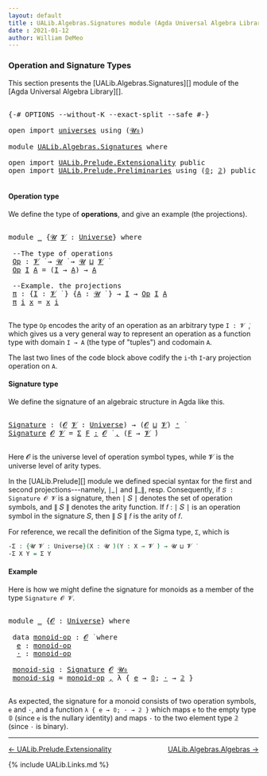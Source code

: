 ```yaml
---
layout: default
title : UALib.Algebras.Signatures module (Agda Universal Algebra Library)
date : 2021-01-12
author: William DeMeo
---
```


### <a id="operation-and-signature-types">Operation and Signature Types</a>

This section presents the [UALib.Algebras.Signatures][] module of the [Agda Universal Algebra Library][].

<pre class="Agda">

<a id="338" class="Symbol">{-#</a> <a id="342" class="Keyword">OPTIONS</a> <a id="350" class="Pragma">--without-K</a> <a id="362" class="Pragma">--exact-split</a> <a id="376" class="Pragma">--safe</a> <a id="383" class="Symbol">#-}</a>

<a id="388" class="Keyword">open</a> <a id="393" class="Keyword">import</a> <a id="400" href="universes.html" class="Module">universes</a> <a id="410" class="Keyword">using</a> <a id="416" class="Symbol">(</a><a id="417" href="universes.html#504" class="Primitive">𝓤₀</a><a id="419" class="Symbol">)</a>

<a id="422" class="Keyword">module</a> <a id="429" href="UALib.Algebras.Signatures.html" class="Module">UALib.Algebras.Signatures</a> <a id="455" class="Keyword">where</a>

<a id="462" class="Keyword">open</a> <a id="467" class="Keyword">import</a> <a id="474" href="UALib.Prelude.Extensionality.html" class="Module">UALib.Prelude.Extensionality</a> <a id="503" class="Keyword">public</a>
<a id="510" class="Keyword">open</a> <a id="515" class="Keyword">import</a> <a id="522" href="UALib.Prelude.Preliminaries.html" class="Module">UALib.Prelude.Preliminaries</a> <a id="550" class="Keyword">using</a> <a id="556" class="Symbol">(</a><a id="557" href="MGS-MLTT.html#712" class="Function">𝟘</a><a id="558" class="Symbol">;</a> <a id="560" href="MGS-MLTT.html#2482" class="Function">𝟚</a><a id="561" class="Symbol">)</a> <a id="563" class="Keyword">public</a>

</pre>

#### Operation type

We define the type of **operations**, and give an example (the projections).

<pre class="Agda">

<a id="696" class="Keyword">module</a> <a id="703" href="UALib.Algebras.Signatures.html#703" class="Module">_</a> <a id="705" class="Symbol">{</a><a id="706" href="UALib.Algebras.Signatures.html#706" class="Bound">𝓤</a> <a id="708" href="UALib.Algebras.Signatures.html#708" class="Bound">𝓥</a> <a id="710" class="Symbol">:</a> <a id="712" href="universes.html#551" class="Postulate">Universe</a><a id="720" class="Symbol">}</a> <a id="722" class="Keyword">where</a>

 <a id="730" class="Comment">--The type of operations</a>
 <a id="756" href="UALib.Algebras.Signatures.html#756" class="Function">Op</a> <a id="759" class="Symbol">:</a> <a id="761" href="UALib.Algebras.Signatures.html#708" class="Bound">𝓥</a> <a id="763" href="universes.html#758" class="Function Operator">̇</a> <a id="765" class="Symbol">→</a> <a id="767" href="UALib.Algebras.Signatures.html#706" class="Bound">𝓤</a> <a id="769" href="universes.html#758" class="Function Operator">̇</a> <a id="771" class="Symbol">→</a> <a id="773" href="UALib.Algebras.Signatures.html#706" class="Bound">𝓤</a> <a id="775" href="Agda.Primitive.html#636" class="Primitive Operator">⊔</a> <a id="777" href="UALib.Algebras.Signatures.html#708" class="Bound">𝓥</a> <a id="779" href="universes.html#758" class="Function Operator">̇</a>
 <a id="782" href="UALib.Algebras.Signatures.html#756" class="Function">Op</a> <a id="785" href="UALib.Algebras.Signatures.html#785" class="Bound">I</a> <a id="787" href="UALib.Algebras.Signatures.html#787" class="Bound">A</a> <a id="789" class="Symbol">=</a> <a id="791" class="Symbol">(</a><a id="792" href="UALib.Algebras.Signatures.html#785" class="Bound">I</a> <a id="794" class="Symbol">→</a> <a id="796" href="UALib.Algebras.Signatures.html#787" class="Bound">A</a><a id="797" class="Symbol">)</a> <a id="799" class="Symbol">→</a> <a id="801" href="UALib.Algebras.Signatures.html#787" class="Bound">A</a>

 <a id="805" class="Comment">--Example. the projections</a>
 <a id="833" href="UALib.Algebras.Signatures.html#833" class="Function">π</a> <a id="835" class="Symbol">:</a> <a id="837" class="Symbol">{</a><a id="838" href="UALib.Algebras.Signatures.html#838" class="Bound">I</a> <a id="840" class="Symbol">:</a> <a id="842" href="UALib.Algebras.Signatures.html#708" class="Bound">𝓥</a> <a id="844" href="universes.html#758" class="Function Operator">̇</a> <a id="846" class="Symbol">}</a> <a id="848" class="Symbol">{</a><a id="849" href="UALib.Algebras.Signatures.html#849" class="Bound">A</a> <a id="851" class="Symbol">:</a> <a id="853" href="UALib.Algebras.Signatures.html#706" class="Bound">𝓤</a> <a id="855" href="universes.html#758" class="Function Operator">̇</a> <a id="857" class="Symbol">}</a> <a id="859" class="Symbol">→</a> <a id="861" href="UALib.Algebras.Signatures.html#838" class="Bound">I</a> <a id="863" class="Symbol">→</a> <a id="865" href="UALib.Algebras.Signatures.html#756" class="Function">Op</a> <a id="868" href="UALib.Algebras.Signatures.html#838" class="Bound">I</a> <a id="870" href="UALib.Algebras.Signatures.html#849" class="Bound">A</a>
 <a id="873" href="UALib.Algebras.Signatures.html#833" class="Function">π</a> <a id="875" href="UALib.Algebras.Signatures.html#875" class="Bound">i</a> <a id="877" href="UALib.Algebras.Signatures.html#877" class="Bound">x</a> <a id="879" class="Symbol">=</a> <a id="881" href="UALib.Algebras.Signatures.html#877" class="Bound">x</a> <a id="883" href="UALib.Algebras.Signatures.html#875" class="Bound">i</a>

</pre>

The type `Op` encodes the arity of an operation as an arbitrary type `I : 𝓥 ̇`, which gives us a very general way to represent an operation as a function type with domain `I → A` (the type of "tuples") and codomain `A`.

The last two lines of the code block above codify the `i`-th `I`-ary projection operation on `A`.

#### Signature type

We define the signature of an algebraic structure in Agda like this.


<pre class="Agda">

<a id="Signature"></a><a id="1324" href="UALib.Algebras.Signatures.html#1324" class="Function">Signature</a> <a id="1334" class="Symbol">:</a> <a id="1336" class="Symbol">(</a><a id="1337" href="UALib.Algebras.Signatures.html#1337" class="Bound">𝓞</a> <a id="1339" href="UALib.Algebras.Signatures.html#1339" class="Bound">𝓥</a> <a id="1341" class="Symbol">:</a> <a id="1343" href="universes.html#551" class="Postulate">Universe</a><a id="1351" class="Symbol">)</a> <a id="1353" class="Symbol">→</a> <a id="1355" class="Symbol">(</a><a id="1356" href="UALib.Algebras.Signatures.html#1337" class="Bound">𝓞</a> <a id="1358" href="Agda.Primitive.html#636" class="Primitive Operator">⊔</a> <a id="1360" href="UALib.Algebras.Signatures.html#1339" class="Bound">𝓥</a><a id="1361" class="Symbol">)</a> <a id="1363" href="universes.html#527" class="Primitive Operator">⁺</a> <a id="1365" href="universes.html#758" class="Function Operator">̇</a>
<a id="1367" href="UALib.Algebras.Signatures.html#1324" class="Function">Signature</a> <a id="1377" href="UALib.Algebras.Signatures.html#1377" class="Bound">𝓞</a> <a id="1379" href="UALib.Algebras.Signatures.html#1379" class="Bound">𝓥</a> <a id="1381" class="Symbol">=</a> <a id="1383" href="MGS-MLTT.html#3074" class="Function">Σ</a> <a id="1385" href="UALib.Algebras.Signatures.html#1385" class="Bound">F</a> <a id="1387" href="MGS-MLTT.html#3074" class="Function">꞉</a> <a id="1389" href="UALib.Algebras.Signatures.html#1377" class="Bound">𝓞</a> <a id="1391" href="universes.html#758" class="Function Operator">̇</a> <a id="1393" href="MGS-MLTT.html#3074" class="Function">,</a> <a id="1395" class="Symbol">(</a><a id="1396" href="UALib.Algebras.Signatures.html#1385" class="Bound">F</a> <a id="1398" class="Symbol">→</a> <a id="1400" href="UALib.Algebras.Signatures.html#1379" class="Bound">𝓥</a> <a id="1402" href="universes.html#758" class="Function Operator">̇</a><a id="1403" class="Symbol">)</a>

</pre>

Here 𝓞 is the universe level of operation symbol types, while 𝓥 is the universe level of arity types.

In the [UALib.Prelude][] module we defined special syntax for the first and second projections---namely, ∣\_∣ and ∥\_∥, resp. Consequently, if `𝑆 : Signature 𝓞 𝓥` is a signature, then ∣ 𝑆 ∣ denotes the set of operation symbols, and ∥ 𝑆 ∥ denotes the arity function. If 𝑓 : ∣ 𝑆 ∣ is an operation symbol in the signature 𝑆, then ∥ 𝑆 ∥ 𝑓 is the arity of 𝑓.

For reference, we recall the definition of the Sigma type, `Σ`, which is

```agda
-Σ : {𝓤 𝓥 : Universe}(X : 𝓤 ̇)(Y : X → 𝓥 ̇) → 𝓤 ⊔ 𝓥 ̇
-Σ X Y = Σ Y
```

#### Example

Here is how we might define the signature for monoids as a member of the type `Signature 𝓞 𝓥`.

<pre class="Agda">

<a id="2154" class="Keyword">module</a> <a id="2161" href="UALib.Algebras.Signatures.html#2161" class="Module">_</a> <a id="2163" class="Symbol">{</a><a id="2164" href="UALib.Algebras.Signatures.html#2164" class="Bound">𝓞</a> <a id="2166" class="Symbol">:</a> <a id="2168" href="universes.html#551" class="Postulate">Universe</a><a id="2176" class="Symbol">}</a> <a id="2178" class="Keyword">where</a>

 <a id="2186" class="Keyword">data</a> <a id="2191" href="UALib.Algebras.Signatures.html#2191" class="Datatype">monoid-op</a> <a id="2201" class="Symbol">:</a> <a id="2203" href="UALib.Algebras.Signatures.html#2164" class="Bound">𝓞</a> <a id="2205" href="universes.html#758" class="Function Operator">̇</a> <a id="2207" class="Keyword">where</a>
  <a id="2215" href="UALib.Algebras.Signatures.html#2215" class="InductiveConstructor">e</a> <a id="2217" class="Symbol">:</a> <a id="2219" href="UALib.Algebras.Signatures.html#2191" class="Datatype">monoid-op</a>
  <a id="2231" href="UALib.Algebras.Signatures.html#2231" class="InductiveConstructor">·</a> <a id="2233" class="Symbol">:</a> <a id="2235" href="UALib.Algebras.Signatures.html#2191" class="Datatype">monoid-op</a>

 <a id="2247" href="UALib.Algebras.Signatures.html#2247" class="Function">monoid-sig</a> <a id="2258" class="Symbol">:</a> <a id="2260" href="UALib.Algebras.Signatures.html#1324" class="Function">Signature</a> <a id="2270" href="UALib.Algebras.Signatures.html#2164" class="Bound">𝓞</a> <a id="2272" href="universes.html#504" class="Primitive">𝓤₀</a>
 <a id="2276" href="UALib.Algebras.Signatures.html#2247" class="Function">monoid-sig</a> <a id="2287" class="Symbol">=</a> <a id="2289" href="UALib.Algebras.Signatures.html#2191" class="Datatype">monoid-op</a> <a id="2299" href="UALib.Prelude.Preliminaries.html#5814" class="InductiveConstructor Operator">,</a> <a id="2301" class="Symbol">λ</a> <a id="2303" class="Symbol">{</a> <a id="2305" href="UALib.Algebras.Signatures.html#2215" class="InductiveConstructor">e</a> <a id="2307" class="Symbol">→</a> <a id="2309" href="MGS-MLTT.html#712" class="Function">𝟘</a><a id="2310" class="Symbol">;</a> <a id="2312" href="UALib.Algebras.Signatures.html#2231" class="InductiveConstructor">·</a> <a id="2314" class="Symbol">→</a> <a id="2316" href="MGS-MLTT.html#2482" class="Function">𝟚</a> <a id="2318" class="Symbol">}</a>

</pre>

As expected, the signature for a monoid consists of two operation symbols, `e` and `·`, and a function `λ { e → 𝟘; · → 𝟚 }` which maps `e` to the empty type 𝟘 (since `e` is the nullary identity) and maps `·` to the two element type 𝟚 (since `·` is binary).

-------------------------------------

[← UALib.Prelude.Extensionality](UALib.Prelude.Extensionality.html)
<span style="float:right;">[UALib.Algebras.Algebras →](UALib.Algebras.Algebras.html)</span>


{% include UALib.Links.md %}

